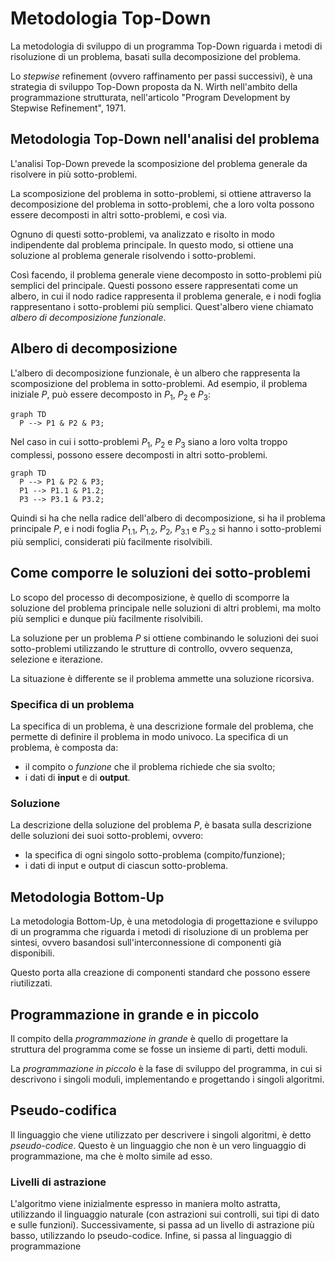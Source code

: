 # Metodologia Top-Down

La metodologia di sviluppo di un programma Top-Down riguarda i metodi di
risoluzione di un problema, basati sulla decomposizione del problema.

Lo _stepwise_ refinement (ovvero raffinamento per passi successivi), è una
strategia di sviluppo Top-Down proposta da N. Wirth nell'ambito della programmazione
strutturata, nell'articolo "Program Development by Stepwise Refinement", 1971.

## Metodologia Top-Down nell'analisi del problema

L'analisi Top-Down prevede la scomposizione del problema generale da risolvere in
più sotto-problemi.

La scomposizione del problema in sotto-problemi, si ottiene attraverso la
decomposizione del problema in sotto-problemi, che a loro volta possono essere
decomposti in altri sotto-problemi, e così via.

Ognuno di questi sotto-problemi, va analizzato e risolto in modo indipendente dal
problema principale. In questo modo, si ottiene una soluzione al problema generale
risolvendo i sotto-problemi.

Così facendo, il problema generale viene decomposto in sotto-problemi più semplici
del principale. Questi possono essere rappresentati come un albero, in cui il nodo
radice rappresenta il problema generale, e i nodi foglia rappresentano i
sotto-problemi più semplici. Quest'albero viene chiamato _albero di decomposizione_
_funzionale_.

## Albero di decomposizione

L'albero di decomposizione funzionale, è un albero che rappresenta la scomposizione
del problema in sotto-problemi. Ad esempio, il problema iniziale $P$, può essere
decomposto in $P_1$, $P_2$ e $P_3$:

```mermaid
graph TD
  P --> P1 & P2 & P3;
```

Nel caso in cui i sotto-problemi $P_1$, $P_2$ e $P_3$ siano a loro volta troppo
complessi, possono essere decomposti in altri sotto-problemi.

```mermaid
graph TD
  P --> P1 & P2 & P3;
  P1 --> P1.1 & P1.2;
  P3 --> P3.1 & P3.2;
```

Quindi si ha che nella radice dell'albero di decomposizione, si ha il problema
principale $P$, e i nodi foglia $P_1.1$, $P_1.2$, $P_2$, $P_3.1$ e $P_3.2$ si
hanno i sotto-problemi più semplici, considerati più facilmente risolvibili.

## Come comporre le soluzioni dei sotto-problemi

Lo scopo del processo di decomposizione, è quello di scomporre la soluzione del
problema principale nelle soluzioni di altri problemi, ma molto più semplici e
dunque più facilmente risolvibili.

La soluzione per un problema $P$ si ottiene combinando le soluzioni dei suoi
sotto-problemi utilizzando le strutture di controllo, ovvero sequenza, selezione e
iterazione.

La situazione è differente se il problema ammette una soluzione ricorsiva.

### Specifica di un problema

La specifica di un problema, è una descrizione formale del problema, che permette di
definire il problema in modo univoco. La specifica di un problema, è composta da:

- il compito o _funzione_ che il problema richiede che sia svolto;
- i dati di **input** e di **output**.

### Soluzione

La descrizione della soluzione del problema $P$, è basata sulla descrizione delle
soluzioni dei suoi sotto-problemi, ovvero:

- la specifica di ogni singolo sotto-problema (compito/funzione);
- i dati di input e output di ciascun sotto-problema.

## Metodologia Bottom-Up

La metodologia Bottom-Up, è una metodologia di progettazione e sviluppo di un
programma che riguarda i metodi di risoluzione di un problema per sintesi, ovvero
basandosi sull'interconnessione di componenti già disponibili.

Questo porta alla creazione di componenti standard che possono essere riutilizzati.

## Programmazione in grande e in piccolo

Il compito della _programmazione in grande_ è quello di progettare la struttura
del programma come se fosse un insieme di parti, detti moduli.

La _programmazione in piccolo_ è la fase di sviluppo del programma, in cui si
descrivono i singoli moduli, implementando e progettando i singoli algoritmi.

## Pseudo-codifica

Il linguaggio che viene utilizzato per descrivere i singoli algoritmi, è detto
_pseudo-codice_. Questo è un linguaggio che non è un vero linguaggio di
programmazione, ma che è molto simile ad esso.

### Livelli di astrazione

L'algoritmo viene inizialmente espresso in maniera molto astratta, utilizzando
il linguaggio naturale (con astrazioni sui controlli, sui tipi di dato e sulle
funzioni). Successivamente, si passa ad un livello di astrazione più basso,
utilizzando lo pseudo-codice. Infine, si passa al linguaggio di programmazione
